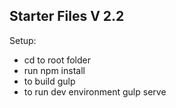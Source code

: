 ## Starter Files V 2.2

Setup:
* cd to root folder
* run
    npm install
* to build
    gulp
* to run dev environment
    gulp serve